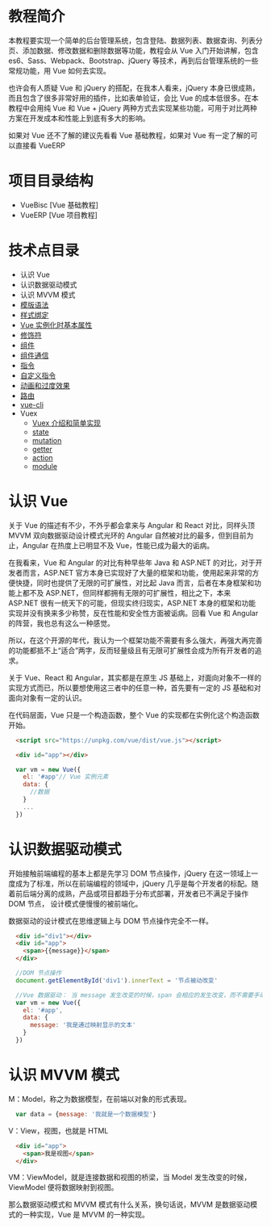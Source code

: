 # 教程简介
本教程要实现一个简单的后台管理系统，包含登陆、数据列表、数据查询、列表分页、添加数据、修改数据和删除数据等功能，教程会从 Vue 入门开始讲解，包含 es6、Sass、Webpack、Bootstrap、jQuery 等技术，再到后台管理系统的一些常规功能，用 Vue 如何去实现。

也许会有人质疑 Vue 和 jQuery 的搭配，在我本人看来，jQuery 本身已很成熟，而且包含了很多非常好用的插件，比如表单验证，会比 Vue 的成本低很多。在本教程中会用纯 Vue 和 Vue + jQuery 两种方式去实现某些功能，可用于对比两种方案在开发成本和性能上到底有多大的影响。

如果对 Vue 还不了解的建议先看看 Vue 基础教程，如果对 Vue 有一定了解的可以直接看 VueERP

# 项目目录结构
- VueBisc [Vue 基础教程]
- VueERP [Vue 项目教程]

# 技术点目录
- 认识 Vue
- 认识数据驱动模式
- 认识 MVVM 模式
- [模版语法](https://github.com/dk-lan/vue/tree/master/VueBasic/TemplateSyntax)
- [样式绑定](https://github.com/dk-lan/vue/tree/master/VueBasic/StyleBinding)
- [Vue 实例化时基本属性](https://github.com/dk-lan/vue/tree/master/VueBasic/VueBasicOptions)
- [修饰符](https://github.com/dk-lan/vue/tree/master/VueBasic/Modifiers)
- [组件](https://github.com/dk-lan/vue/tree/master/VueBasic/Component)
- [组件通信](https://github.com/dk-lan/vue/tree/master/VueBasic/Communication)
- [指令](https://github.com/dk-lan/vue/tree/master/VueBasic/TemplateSyntax#指令)
- [自定义指令](https://github.com/dk-lan/vue/tree/master/VueBasic/Directive)
- [动画和过度效果](https://github.com/dk-lan/vue/tree/master/VueBasic/Transition)
- [路由](https://github.com/dk-lan/vue/tree/master/VueBasic/Router)
- [vue-cli](https://github.com/dk-lan/vue/tree/master/VueBasic/Vuecli)
- Vuex
  - [Vuex 介绍和简单实现](https://github.com/dk-lan/vue/tree/master/VueBasic/Vuex)
  - [state](https://github.com/dk-lan/vue/tree/master/VueBasic/Vuex/state)
  - [mutation](https://github.com/dk-lan/vue/tree/master/VueBasic/Vuex/mutation)
  - [getter](https://github.com/dk-lan/vue/tree/master/VueBasic/Vuex/getter)
  - [action](https://github.com/dk-lan/vue/tree/master/VueBasic/Vuex/action)
  - [module](https://github.com/dk-lan/vue/tree/master/VueBasic/Vuex/module)

# 认识 Vue
关于 Vue 的描述有不少，不外乎都会拿来与 Angular 和 React 对比，同样头顶 MVVM 双向数据驱动设计模式光环的 Angular 自然被对比的最多，但到目前为止，Angular 在热度上已明显不及 Vue，性能已成为最大的诟病。

在我看来，Vue 和 Angular 的对比有种早些年 Java 和 ASP.NET 的对比，对于开发者而言，ASP.NET 官方本身已实现好了大量的框架和功能，使用起来非常的方便快捷，同时也提供了无限的可扩展性，对比起 Java 而言，后者在本身框架和功能上都不及 ASP.NET，但同样都拥有无限的可扩展性，相比之下，本来 ASP.NET 很有一统天下的可能，但现实终归现实，ASP.NET 本身的框架和功能实现并没有换来多少称赞，反在性能和安全性方面被诟病。回看 Vue 和 Angular 的阵营，我也总有这么一种感觉。

所以，在这个开源的年代，我认为一个框架功能不需要有多么强大，再强大再完善的功能都抵不上“适合”两字，反而轻量级且有无限可扩展性会成为所有开发者的追求。

关于 Vue、React 和 Angular，其实都是在原生 JS 基础上，对面向对象不一样的实现方式而已，所以要想使用这三者中的任意一种，首先要有一定的 JS 基础和对面向对象有一定的认识。

在代码层面，Vue 只是一个构造函数，整个 Vue 的实现都在实例化这个构造函数开始。
``` html
  <script src="https://unpkg.com/vue/dist/vue.js"></script>
```
``` html
  <div id="app"></div>
```
``` javascript
  var vm = new Vue({
    el: '#app'// Vue 实例元素
    data: {
      //数据
    }
    ...
  })
```

# 认识数据驱动模式
开始接触前端编程的基本上都是先学习 DOM 节点操作，jQuery 在这一领域上一度成为了标准，所以在前端编程的领域中，jQuery 几乎是每个开发者的标配。随着前后端分离的成熟，产品或项目都趋于分布式部署，开发者已不满足于操作 DOM 节点， 设计模式便慢慢的被前端化。

数据驱动的设计模式在思维逻辑上与 DOM 节点操作完全不一样。

``` html
  <div id="div1"></div>
  <div id="app">
    <span>{{message}}</span>
  </div>
```
``` javascript
  //DOM 节点操作
  document.getElementById('div1').innerText = '节点被动改变'  

  //Vue 数据驱动： 当 message 发生改变的时候，span 会相应的发生改变，而不需要手动去改变 span。
  var vm = new Vue({
    el: '#app',
    data: {
      message: '我是通过映射显示的文本'
    }
  })

```

# 认识 MVVM 模式
M：Model，称之为数据模型，在前端以对象的形式表现。
``` javascript
  var data = {message: '我就是一个数据模型'}
```
V：View，视图，也就是 HTML
``` html
  <div id="app">
    <span>我是视图</span>
  </div>
```
VM：ViewModel，就是连接数据和视图的桥梁，当 Model 发生改变的时候，ViewModel 便将数据映射到视图。

那么数据驱动模式和 MVVM 模式有什么关系，换句话说，MVVM 是数据驱动模式的一种实现，Vue 是 MVVM 的一种实现。